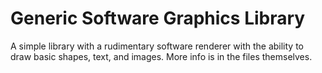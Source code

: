 # Generic Software Graphics Library
A simple library with a rudimentary software renderer with the ability to draw basic shapes, text, and images.
More info is in the files themselves.